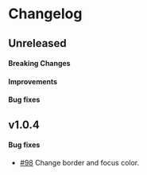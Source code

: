 # Changelog

## Unreleased

#### Breaking Changes
#### Improvements
#### Bug fixes

## v1.0.4

#### Bug fixes
- [#98](https://github.com/mesg-foundation/mesg-components/pull/98/) Change border and focus color.